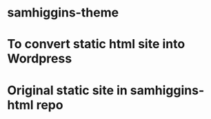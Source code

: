 # samhiggins-theme
# To convert static html site into Wordpress
# Original static site in samhiggins-html repo
